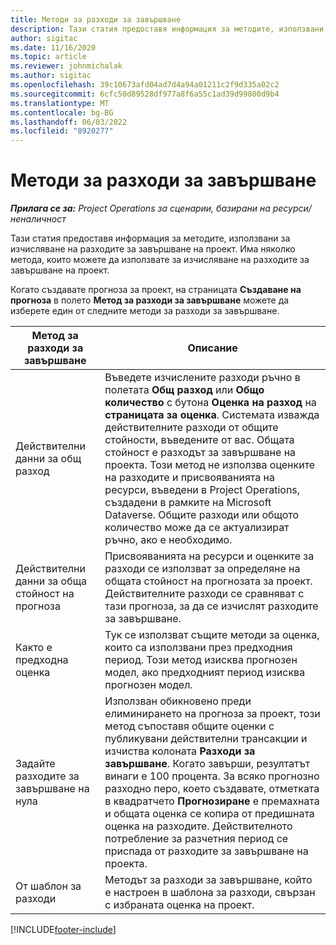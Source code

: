 ```yaml
---
title: Методи за разходи за завършване
description: Тази статия предоставя информация за методите, използвани за изчисляване на разходите за завършване на проект.
author: sigitac
ms.date: 11/16/2020
ms.topic: article
ms.reviewer: johnmichalak
ms.author: sigitac
ms.openlocfilehash: 39c10673afd04ad7d4a94a01211c2f9d335a02c2
ms.sourcegitcommit: 6cfc50d89528df977a8f6a55c1ad39d99800d9b4
ms.translationtype: MT
ms.contentlocale: bg-BG
ms.lasthandoff: 06/03/2022
ms.locfileid: "8920277"
---
```

# <a name="cost-to-complete-methods"></a>Методи за разходи за завършване

_**Прилага се за:** Project Operations за сценарии, базирани на ресурси/неналичност_

Тази статия предоставя информация за методите, използвани за изчисляване на разходите за завършване на проект. Има няколко метода, които можете да използвате за изчисляване на разходите за завършване на проект. 

Когато създавате прогноза за проект, на страницата **Създаване на прогноза** в полето **Метод за разходи за завършване** можете да изберете един от следните методи за разходи за завършване.

| Метод за разходи за завършване    | Описание                                                                                                                                                                                                                                                                                                                                                                                                                                                                                        |
|------------------------------|----------------------------------------------------------------------------------------------------------------------------------------------------------------------------------------------------------------------------------------------------------------------------------------------------------------------------------------------------------------------------------------------------------------------------------------------------------------------------------------------------|
| Действителни данни за общ разход            | Въведете изчислените разходи ръчно в полетата **Общ разход** или **Общо количество** с бутона **Оценка на разход** на **страницата за оценка**. Системата изважда действителните разходи от общите стойности, въведените от вас. Общата стойност е разходът за завършване на проекта. Този метод не използва оценките на разходите и присвояванията на ресурси, въведени в Project Operations, създадени в рамките на Microsoft Dataverse. Общите разходи или общото количество може да се актуализират ръчно, ако е необходимо.  |
| Действителни данни за обща стойност на прогноза        | Присвояванията на ресурси и оценките за разходи се използват за определяне на общата стойност на прогнозата за проект. Действителните разходи се сравняват с тази прогноза, за да се изчислят разходите за завършване.                                                                                                                                                                                                                                                                          |
| Както е предходна оценка         | Тук се използват същите методи за оценка, които са използвани през предходния период. Този метод изисква прогнозен модел, ако предходният период изисква прогнозен модел.                                                                                                                                                                                                                                                                                                                           |
| Задайте разходите за завършване на нула | Използван обикновено преди елиминирането на прогноза за проект, този метод съпоставя общите оценки с публикувани действителни трансакции и изчиства колоната **Разходи за завършване**. Когато завърши, резултатът винаги е 100 процента. За всяко прогнозно разходно перо, което създавате, отметката в квадратчето **Прогнозиране** е премахната и общата оценка се копира от предишната оценка на разходите. Действителното потребление за разчетния период се приспада от разходите за завършване на проекта.              |
| От шаблон за разходи           | Методът за разходи за завършване, който е настроен в шаблона за разходи, свързан с избраната оценка на проект.                                                                                                                                                                                                                                                                                                                                                                          |


[!INCLUDE[footer-include](../includes/footer-banner.md)]